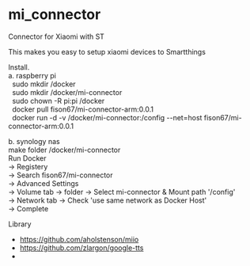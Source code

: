 # mi_connector
Connector for Xiaomi with ST

This makes you easy to setup xiaomi devices to Smartthings



Install. <br/>
a. raspberry pi<br/>
&nbsp;&nbsp;sudo mkdir /docker<br/>
&nbsp;&nbsp;sudo mkdir /docker/mi-connector<br/>
&nbsp;&nbsp;sudo chown -R pi:pi /docker<br/>
&nbsp;&nbsp;docker pull fison67/mi-connector-arm:0.0.1<br/>
&nbsp;&nbsp;docker run -d -v /docker/mi-connector:/config --net=host fison67/mi-connector-arm:0.0.1<br/>

b. synology nas<br/>
  make folder /docker/mi-connector<br/>
  Run Docker<br/>
  -> Registery <br/>
  -> Search fison67/mi-connector<br/>
  -> Advanced Settings<br/>
  -> Volume tab -> folder -> Select mi-connector & Mount path '/config'<br/>
  -> Network tab -> Check 'use same network as Docker Host'<br/>
  -> Complete<br/>
 

Library
- https://github.com/aholstenson/miio
- https://github.com/zlargon/google-tts
- 

